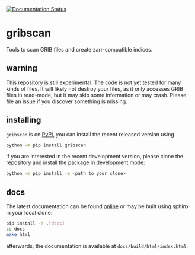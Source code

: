 [![Documentation Status](https://readthedocs.org/projects/gribscan/badge/?version=latest)](https://gribscan.readthedocs.io/en/latest/?badge=latest)

# gribscan

Tools to scan GRIB files and create zarr-compatible indices.

## warning

This repository is still experimental. The code is not yet tested for many kinds of files. It will likely not destroy your files, as it only accesses GRIB files in read-mode, but it may skip some information or may crash. Please file an issue if you discover something is missing.

## installing

`gribscan` is on [PyPI](http://pypi.org/project/gribscan/), you can install the recent released version using

```bash
python -m pip install gribscan
```

if you are interested in the recent development version, please clone the repository and install the package in development mode:

```bash
python -m pip install -e <path to your clone>
```

## docs

The latest documentation can be found [online](https://gribscan.readthedocs.io) or may be built using sphinx in your local clone:

```bash
pip install -e .[docs]
cd docs
make html
```

afterwards, the documentation is available at `docs/build/html/index.html`.
